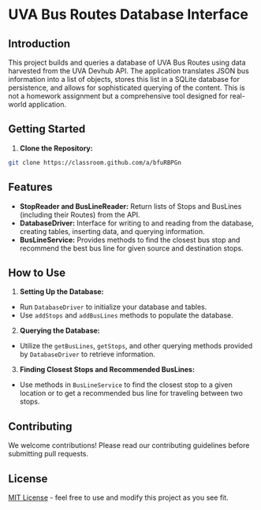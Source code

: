 # UVA Bus Routes Database Interface

## Introduction
This project builds and queries a database of UVA Bus Routes using data harvested from the UVA Devhub API. The application translates JSON bus information into a list of objects, stores this list in a SQLite database for persistence, and allows for sophisticated querying of the content. This is not a homework assignment but a comprehensive tool designed for real-world application.

## Getting Started
1. **Clone the Repository:**
```Bash
git clone https://classroom.github.com/a/bfuRBPGn
```
## Features
- **StopReader and BusLineReader:** Return lists of Stops and BusLines (including their Routes) from the API.
- **DatabaseDriver:** Interface for writing to and reading from the database, creating tables, inserting data, and querying information.
- **BusLineService:** Provides methods to find the closest bus stop and recommend the best bus line for given source and destination stops.

## How to Use
1. **Setting Up the Database:**
- Run `DatabaseDriver` to initialize your database and tables.
- Use `addStops` and `addBusLines` methods to populate the database.

2. **Querying the Database:**
- Utilize the `getBusLines`, `getStops`, and other querying methods provided by `DatabaseDriver` to retrieve information.

3. **Finding Closest Stops and Recommended BusLines:**
- Use methods in `BusLineService` to find the closest stop to a given location or to get a recommended bus line for traveling between two stops.

## Contributing
We welcome contributions! Please read our contributing guidelines before submitting pull requests.

## License
[MIT License](LICENSE.md) - feel free to use and modify this project as you see fit.

